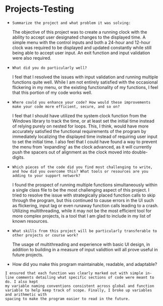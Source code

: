 # Projects-Testing
-     Summarize the project and what problem it was solving:

	The objective of this project was to create a running clock with the ability to accept user designated changes to the displayed time. A simple menu with the 
	control inputs and both a 24-hour and 12-hour clock was required to be displayed and updated constantly while still being able to accept user input. 
	An exit function and input validation were also required. 

-     What did you do particularly well?

	I feel that I resolved the issues with input validation and running multiple functions quite well. While I am not entirely satisfied with the occasional flickering in 
	my menu, or the existing functionality of my functions, I feel that this portion of my code works well.

-     Where could you enhance your code? How would these improvements make your code more efficient, secure, and so on?

	I feel that I should have utilized the system clock function from the Windows library to track the time, or at least set the initial time instead of relying
	purely on nested for loops. This, I think, would have more accurately satisfied the functional requirements of the program by immediately localizing the displayed time 
	instead of requiring user input to set the initial time. I also feel that I could have found a way to prevent the menu from 'expanding' as the clock 
	advanced, as it will currently push the spacers out of alignment as the clock moved into double-digits.

-     Which pieces of the code did you find most challenging to write, and how did you overcome this? What tools or resources are you adding to your support network?

	I found the prospect of running multiple functions simultaneously within a single class file to be the most challenging aspect of this project. I tried
	to resolve the issue with strategically placed function calls to skip through the program, but this continued to cause errors in the UI such as flickering, input
	lag or even runaway function calls leading to a crash. Utilizing multithreading, while it may not be the most efficient tool for more complex projects, is a tool 
	that I am glad to include in my list of known resources.

-     What skills from this project will be particularly transferable to other projects or course work?

	The usage of multithreading and experience with basic UI design, in addition to building in a  measure of input validtion
	will all prove useful in future projects.

-    How did you make this program maintainable, readable, and adaptable?

	I ensured that each function was clearly marked out with simple in-line comments detailing what specific sections of code were meant to do. I also kept 
	my variable naming conventions consistent across global and function variable to help keep track of scope. Finally, I broke up variables and arithmetic with
	spacing to make the program easier to read in the future. 

